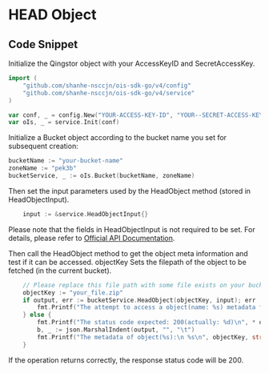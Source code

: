 # HEAD Object

## Code Snippet

Initialize the Qingstor object with your AccessKeyID and SecretAccessKey.

```go
import (
	"github.com/shanhe-nsccjn/ois-sdk-go/v4/config"
	"github.com/shanhe-nsccjn/ois-sdk-go/v4/service"
)

var conf, _ = config.New("YOUR-ACCESS-KEY-ID", "YOUR--SECRET-ACCESS-KEY")
var oIs, _ = service.Init(conf)
```

Initialize a Bucket object according to the bucket name you set for subsequent creation:

```go
bucketName := "your-bucket-name"
zoneName := "pek3b"
bucketService, _ := oIs.Bucket(bucketName, zoneName)
```

Then set the input parameters used by the HeadObject method (stored in HeadObjectInput).

```go
	input := &service.HeadObjectInput{}
```

Please note that the fields in HeadObjectInput is not required to be set. For details, please refer to [Official API Documentation](https://docsv3.shanhe.com/ois/api/object/head).

Then call the HeadObject method to get the object meta information and test if it can be accessed. objectKey Sets the filepath of the object to be fetched (in the current bucket).

```go
	// Please replace this file path with some file exists on your bucket.
	objectKey := "your_file.zip"
	if output, err := bucketService.HeadObject(objectKey, input); err != nil {
		fmt.Printf("The attempt to access a object(name: %s) metadata failed with given error: %s\n", bucketName, err)
	} else {
		fmt.Printf("The status code expected: 200(actually: %d)\n", * output.StatusCode)
		b, _ := json.MarshalIndent(output, "", "\t")
		fmt.Printf("The metadata of object(%s):\n %s\n", objectKey, string(b))
	}
```

If the operation returns correctly, the response status code will be 200.
